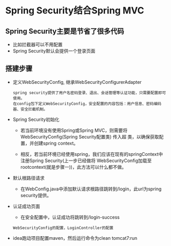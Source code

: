 # Spring Security结合Spring MVC

## Spring Security主要是节省了很多代码
- 比如拦截器可以不用配置
- Spring Security默认会提供一个登录页面

## 搭建步骤

- 定义WebSecurityConfig, 继承WebSecurityConfigurerAdapter
    ```text
    spring security提供了用户名密码登录、退出、会话管理等认证功能，只需要配置即可使用。
    在config包下定义WebSecurityConfig，安全配置的内容包括：用户信息、密码编码器、安全拦截机制。
    ```
    
- Spring Security初始化
    - 若当前环境没有使用Spring或Spring MVC，则需要将 WebSecurityConfig(Spring Security配置类) 传入超
      类，以确保获取配置，并创建spring context。
      
    - 相反，若当前环境已经使用spring，我们应该在现有的springContext中注册Spring Security(上一步已经做将
      WebSecurityConfig加载至rootcontext(就是步骤一))，此方法可以什么都不做。
      
- 默认根路径请求
    - 在WebConfig.java中添加默认请求根路径跳转到/login，此url为spring security提供。
    
- 认证成功页面
    - 在安全配置中，认证成功将跳转到/login-success
    ```text
    WebSecurityConfig的配置，LoginController的配置
    ```
    
- idea跑动项目配置maven，然后运行命令为clean tomcat7:run